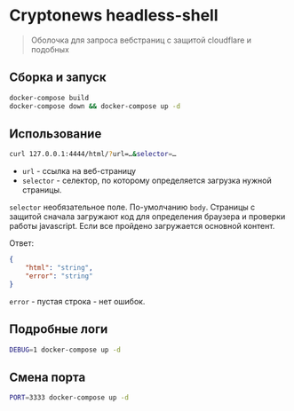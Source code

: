 # Cryptonews headless-shell

> Оболочка для запроса вебстраниц с защитой cloudflare и подобных

## Сборка и запуск
```bash
docker-compose build
docker-compose down && docker-compose up -d
```

## Использование
```bash
curl 127.0.0.1:4444/html/?url=…&selector=…
```
- `url` - ссылка на веб-страницу
- `selector` - селектор, по которому определяется загрузка нужной страницы.

`selector` необязательное поле. По-умолчанию `body`.
Страницы с защитой сначала загружают код для определения браузера и проверки работы javascript.
Если все пройдено загружается основной контент.

Ответ:
```json
{
    "html": "string",
    "error": "string"
}
```
`error` - пустая строка - нет ошибок.

## Подробные логи
```bash
DEBUG=1 docker-compose up -d
```

## Смена порта
```bash
PORT=3333 docker-compose up -d
```